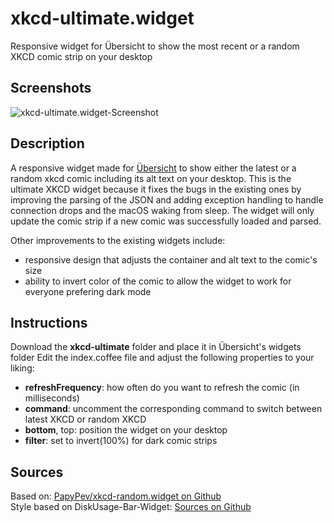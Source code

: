 # xkcd-ultimate.widget
Responsive widget for Übersicht to show the most recent or a random XKCD comic strip on your desktop

## Screenshots
![xkcd-ultimate.widget-Screenshot](./xkcd-ultimate-screenshot.png)

## Description
A responsive widget made for [Übersicht](http://tracesof.net/uebersicht/) to show either the latest or a random xkcd comic including its alt text on your desktop. This is the ultimate XKCD widget because it fixes the bugs in the existing ones by improving the parsing of the JSON and adding exception handling to handle connection drops and the macOS waking from sleep. The widget will only update the comic strip if a new comic was successfully loaded and parsed.

Other improvements to the existing widgets include:
- responsive design that adjusts the container and alt text to the comic's size
- ability to invert color of the comic to allow the widget to work for everyone prefering dark mode

## Instructions
Download the **xkcd-ultimate** folder and place it in Übersicht's widgets folder
Edit the index.coffee file and adjust the following properties to your liking:
- **refreshFrequency**: how often do you want to refresh the comic (in milliseconds)
- **command**: uncomment the corresponding command to switch between latest XKCD or random XKCD
- **bottom**, top: position the widget on your desktop
- **filter**: set to invert(100%) for dark comic strips

## Sources
Based on: <a href="https://github.com/PapyPev/xkcd-random.widget">PapyPev/xkcd-random.widget on Github</a><br>
Style based on DiskUsage-Bar-Widget: <a href="https://github.com/dinever/DiskUsage-Bar-Widget">Sources on Github</a>
